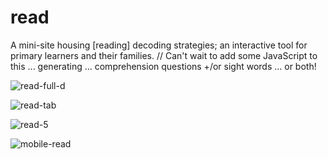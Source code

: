# read
A mini-site housing [reading] decoding strategies; an interactive tool for primary learners and their families.  // Can't wait to add some JavaScript to this ... generating ... comprehension questions +/or sight words ... or both! 

![read-full-d](https://user-images.githubusercontent.com/44883733/55193355-1a914280-517d-11e9-94d0-90bd6c8e307e.png)

![read-tab](https://user-images.githubusercontent.com/44883733/55193363-1e24c980-517d-11e9-9415-59341cd7ee23.png)

![read-5](https://user-images.githubusercontent.com/44883733/54650455-036b9a00-4a85-11e9-9860-0814f447826a.png)

![mobile-read](https://user-images.githubusercontent.com/44883733/54706549-9227f780-4b15-11e9-9841-d2da99bdc563.png)
